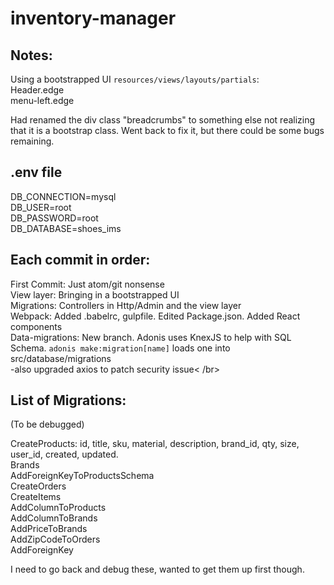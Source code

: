 # inventory-manager

## Notes:

Using a bootstrapped UI `resources/views/layouts/partials`: </br>
Header.edge </br>
menu-left.edge </br>

Had renamed the div class "breadcrumbs" to something else not realizing that it is a bootstrap class. Went back to fix it, but there could be some bugs remaining.

## .env file

DB_CONNECTION=mysql </br>
DB_USER=root </br>
DB_PASSWORD=root </br>
DB_DATABASE=shoes_ims </br>

## Each commit in order:

First Commit: Just atom/git nonsense </br>
View layer: Bringing in a bootstrapped UI </br>
Migrations: Controllers in Http/Admin and the view layer </br>
Webpack: Added .babelrc, gulpfile. Edited Package.json. Added React components </br>
Data-migrations: New branch. Adonis uses KnexJS to help with SQL Schema. `adonis make:migration[name]` loads one into src/database/migrations </br>
-also upgraded axios to patch security issue< /br>

## List of Migrations:

(To be debugged) </br>

CreateProducts: id, title, sku, material, description, brand_id, qty, size, user_id, created, updated. </br>
Brands </br>
AddForeignKeyToProductsSchema </br>
CreateOrders </br>
CreateItems </br>
AddColumnToProducts </br>
AddColumnToBrands </br>
AddPriceToBrands </br>
AddZipCodeToOrders </br>
AddForeignKey </br>

I need to go back and debug these, wanted to get them up first though.
